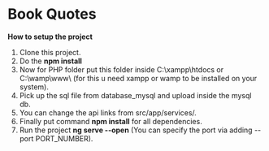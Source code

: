 # Book Quotes

<b>How to setup the project</b>

1. Clone this project.
2. Do the <b>npm install</b>
3. Now for PHP folder put this folder inside C:\xampp\htdocs or C:\wamp\www\ (for this u need xampp or wamp to be installed on your system).
4. Pick up the sql file from database_mysql and upload inside the mysql db.
5. You can change the api links from src/app/services/.
6. Finally put command <b>npm install</b> for all dependencies.
7. Run the project <b>ng serve --open</b> (You can specify the port via adding --port PORT_NUMBER).
